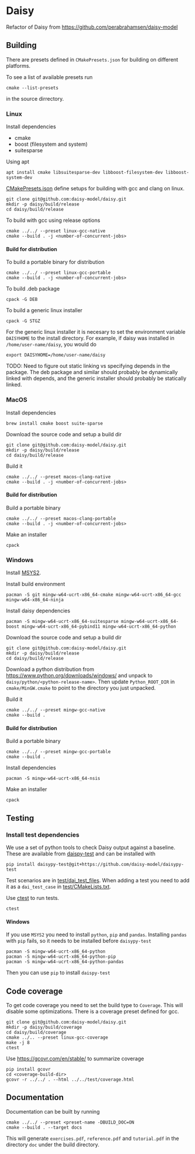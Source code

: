 # Daisy

Refactor of Daisy from https://github.com/perabrahamsen/daisy-model

## Building
There are presets defined in `CMakePresets.json` for building on different platforms.

To see a list of available presets run

    cmake --list-presets

in the source dirrectory.

### Linux
Install dependencies
* cmake
* boost (filesystem and system)
* suitesparse 

Using apt

    apt install cmake libsuitesparse-dev libboost-filesystem-dev libboost-system-dev

[CMakePresets.json](CMakePresets.json) define setups for building with gcc and clang on linux.

    git clone git@github.com:daisy-model/daisy.git
    mkdir -p daisy/build/release
    cd daisy/build/release

To build with gcc using release options

    cmake ../../ --preset linux-gcc-native
    cmake --build . -j <number-of-concurrent-jobs>

#### Build for distribution
To build a portable binary for distribution

    cmake ../../ --preset linux-gcc-portable
    cmake --build . -j <number-of-concurrent-jobs>


To build .deb package

    cpack -G DEB

To build a generic linux installer

    cpack -G STGZ

For the generic linux installer it is necesary to set the environment variable `DAISYHOME` to the install directory. For example, if daisy was installed in `/home/user-name/daisy`, you would do

    export DAISYHOME=/home/user-name/daisy

TODO: Need to figure out static linking vs specifying depends in the package. The deb package and similar should probably be dynamically linked with depends, and the generic installer should probably be statically linked.

### MacOS
Install dependencies

    brew install cmake boost suite-sparse 

Download the source code and setup a build dir

    git clone git@github.com:daisy-model/daisy.git
    mkdir -p daisy/build/release
    cd daisy/build/release

Build it

    cmake ../../ --preset macos-clang-native
    cmake --build . -j <number-of-concurrent-jobs>

#### Build for distribution
Build a portable binary

    cmake ../../ --preset macos-clang-portable
    cmake --build . -j <number-of-concurrent-jobs>

Make an installer

    cpack

### Windows
Install [MSYS2](https://www.msys2.org/).

Install build environment

    pacman -S git mingw-w64-ucrt-x86_64-cmake mingw-w64-ucrt-x86_64-gcc mingw-w64-x86_64-ninja

Install daisy dependencies
    
    pacman -S mingw-w64-ucrt-x86_64-suitesparse mingw-w64-ucrt-x86_64-boost mingw-w64-ucrt-x86_64-pybind11 mingw-w64-ucrt-x86_64-python
	
   
Download the source code and setup a build dir

    git clone git@github.com:daisy-model/daisy.git
    mkdir -p daisy/build/release
    cd daisy/build/release


Download a python distribution from https://www.python.org/downloads/windows/ and unpack to `daisy/python/<python-release-name>`. Then update `Python_ROOT_DIR` in `cmake/MinGW.cmake` to point to the directory you just unpacked.
    
Build it

    cmake ../../ --preset mingw-gcc-native
    cmake --build .

#### Build for distribution
Build a portable binary

    cmake ../../ --preset mingw-gcc-portable
    cmake --build .

Install dependencies

    pacman -S mingw-w64-ucrt-x86_64-nsis

Make an installer

	cpack

## Testing
### Install test dependencies
We use a set of python tools to check Daisy output against a baseline. These are available from [daispy-test](https://github.com/daisy-model/daisypy-test) and can be installed with

    pip install daisypy-test@git+https://github.com/daisy-model/daisypy-test

Test scenarios are in [test/dai_test_files](test/dai_test_files).
When adding a test you need to add it as a `dai_test_case` in [test/CMakeLists.txt](test/CMakeLists.txt).

Use [ctest](https://cmake.org/cmake/help/latest/manual/ctest.1.html) to run tests.

    ctest

#### Windows
If you use `MSYS2` you need to install `python`, `pip` and `pandas`. Installing `pandas` with `pip` fails, so it needs to be installed before `daisypy-test`

    pacman -S mingw-w64-ucrt-x86_64-python
    pacman -S mingw-w64-ucrt-x86_64-python-pip
    pacman -S mingw-w64-ucrt-x86_64-python-pandas

Then you can use `pip` to install `daispy-test`

## Code coverage
To get code coverage you need to set the build type to `Coverage`. This will disable some optimizations.
There is a coverage preset defined for gcc.

    git clone git@github.com:daisy-model/daisy.git
    mkdir -p daisy/build/coverage 
    cd daisy/build/coverage
    cmake ../.. --preset linux-gcc-coverage
    make -j 8
    ctest

Use https://gcovr.com/en/stable/ to summarize coverage

    pip install gcovr
    cd <coverage-build-dir>
    gcovr -r ../../ . --html ../../test/coverage.html

## Documentation
Documentation can be built by running

    cmake ../../ --preset <preset-name -DBUILD_DOC=ON
    cmake --build . --target docs

This will generate `exercises.pdf`, `reference.pdf` and `tutorial.pdf` in the directory `doc` under the build directory.
